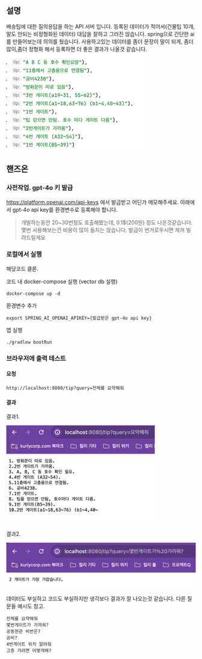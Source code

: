 ## 설명
배송팁에 대한 질의응답을 하는 API 서버 입니다.
등록된 데이터가 적어서(건물팁 10개, 말도 안되는 비정형화된 데이터) 대답을 잘하고 그러진 않습니다.
spring으로 간단한 ai를 만들어보는데 의의를 뒀습니다.
사용하고있는 데이터를 좀더 문장이 말이 되게, 좀더 많이,좀더 정형화 해서 등록하면 더 좋은 결과가 나올것 같습니다.
![img.png](img.png)



## 핸즈온

### 사전작업. gpt-4o 키 발급
https://platform.openai.com/api-keys 에서 발급받고 어딘가 메모해주세요. 
아래에서 gpt-4o api key를 환경변수로 등록해야 합니다.

> 개발하는동안 20~30번정도 호출해봤는데, 0.1$(200원) 정도 나온것같습니다.
몇번 사용해보는건 비용이 많이 들지는 않습니다.
> 발급이 번거로우시면 제꺼 빌려드릴게요


### 로컬에서 실행

해당코드 클론.

코드 내 docker-compose 실행 (vector db 실행)
```shell
docker-compose up -d
```

환경변수 추가
```shell
export SPRING_AI_OPENAI_APIKEY={발급받은 gpt-4o api key}
```

앱 실행
```shell
./gradlew bootRun
```

### 브라우저에 출력 테스트
#### 요청
```
http://localhost:8080/tip?query=전체를 요약해줘 
```

#### 결과
결과1.

![img_1.png](img_1.png)

결과2.

![img_2.png](img_2.png)

데이터도 부실하고 코드도 부실하지만 생각보다 결과가 잘 나오는것 같습니다.
다른 질문들 예시도 참고.
```
전체를 요약해줘
몇번게이트가 가까워?
공동현관 비번은?
공비?
4번게이트 위치 알려줘
고층 가려면 어떻게해?
```
